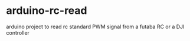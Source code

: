 # arduino-rc-read

arduino project to read rc standard PWM signal from a futaba RC or a DJI controller
